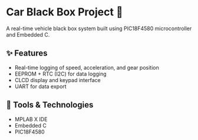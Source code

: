 # Car Black Box Project 🚗

A real-time vehicle black box system built using PIC18F4580 microcontroller and Embedded C.

## ✨ Features
- Real-time logging of speed, acceleration, and gear position
- EEPROM + RTC (I2C) for data logging
- CLCD display and keypad interface
- UART for data export

## 🧰 Tools & Technologies
- MPLAB X IDE
- Embedded C
- PIC18F4580
